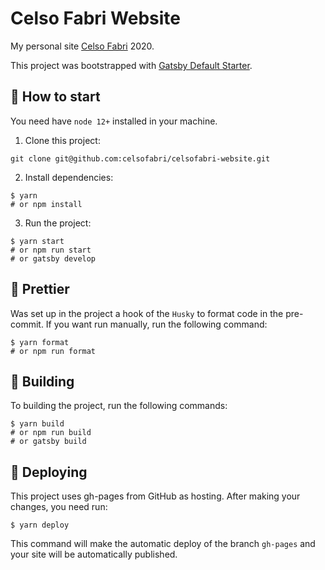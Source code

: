 # Celso Fabri Website

My personal site [Celso Fabri](https://celsofabri.com) 2020.

This project was bootstrapped with [Gatsby Default Starter](https://github.com/gatsbyjs/gatsby-starter-default).

## :checkered_flag: How to start

You need have `node 12+` installed in your machine.

1. Clone this project:

```
git clone git@github.com:celsofabri/celsofabri-website.git
```

2. Install dependencies:

```
$ yarn
# or npm install
```

3. Run the project:

```
$ yarn start
# or npm run start
# or gatsby develop
```

## :tophat: Prettier

Was set up in the project a hook of the `Husky` to format code in the pre-commit. If you want run manually, run the following command:

```
$ yarn format
# or npm run format
```

## :hammer: Building

To building the project, run the following commands:

```
$ yarn build
# or npm run build
# or gatsby build
```

## :rocket: Deploying

This project uses gh-pages from GitHub as hosting. After making your changes, you need run:

```
$ yarn deploy
```

This command will make the automatic deploy of the branch `gh-pages` and your site will be automatically published.
